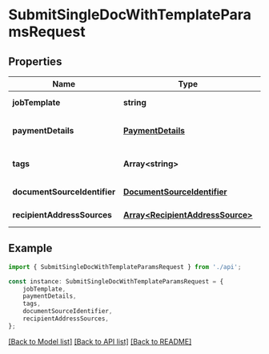 # SubmitSingleDocWithTemplateParamsRequest


## Properties

Name | Type | Description | Notes
------------ | ------------- | ------------- | -------------
**jobTemplate** | **string** |  | [default to undefined]
**paymentDetails** | [**PaymentDetails**](PaymentDetails.md) |  | [optional] [default to undefined]
**tags** | **Array&lt;string&gt;** |  | [optional] [default to undefined]
**documentSourceIdentifier** | [**DocumentSourceIdentifier**](DocumentSourceIdentifier.md) |  | [default to undefined]
**recipientAddressSources** | [**Array&lt;RecipientAddressSource&gt;**](RecipientAddressSource.md) |  | [default to undefined]

## Example

```typescript
import { SubmitSingleDocWithTemplateParamsRequest } from './api';

const instance: SubmitSingleDocWithTemplateParamsRequest = {
    jobTemplate,
    paymentDetails,
    tags,
    documentSourceIdentifier,
    recipientAddressSources,
};
```

[[Back to Model list]](../README.md#documentation-for-models) [[Back to API list]](../README.md#documentation-for-api-endpoints) [[Back to README]](../README.md)
